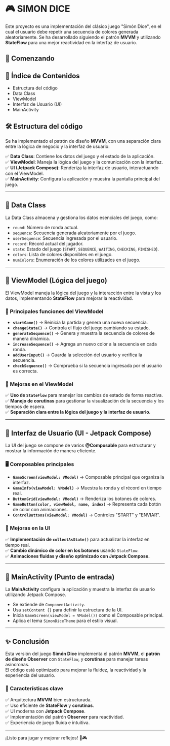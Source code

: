 # 🎮 SIMON DICE  

Este proyecto es una implementación del clásico juego "Simón Dice", en el cual el usuario debe repetir una secuencia de colores generada aleatoriamente. Se ha desarrollado siguiendo el patrón **MVVM** y utilizando **StateFlow** para una mejor reactividad en la interfaz de usuario.  

## 🚀 Comenzando  
  

## 📌 Índice de Contenidos  

- Estructura del código  
- Data Class  
- ViewModel  
- Interfaz de Usuario (UI)  
- MainActivity  

## 🛠 Estructura del código  

Se ha implementado el patrón de diseño **MVVM**, con una separación clara entre la lógica de negocio y la interfaz de usuario:  

✅ **Data Class**: Contiene los datos del juego y el estado de la aplicación.  
✅ **ViewModel**: Maneja la lógica del juego y la comunicación con la interfaz.  
✅ **UI (Jetpack Compose)**: Renderiza la interfaz de usuario, interactuando con el ViewModel.  
✅ **MainActivity**: Configura la aplicación y muestra la pantalla principal del juego.  

---

## 📂 Data Class  

La Data Class almacena y gestiona los datos esenciales del juego, como:  

- `round`: Número de ronda actual.  
- `sequence`: Secuencia generada aleatoriamente por el juego.  
- `userSequence`: Secuencia ingresada por el usuario.  
- `record`: Récord actual del jugador.  
- `state`: Estado del juego (`START`, `SEQUENCE`, `WAITING`, `CHECKING`, `FINISHED`).  
- `colors`: Lista de colores disponibles en el juego.  
- `numColors`: Enumeración de los colores utilizados en el juego.  

---

## 🎯 ViewModel (Lógica del juego)  

El ViewModel maneja la lógica del juego y la interacción entre la vista y los datos, implementando **StateFlow** para mejorar la reactividad.  

### 🔹 Principales funciones del ViewModel  

- **`startGame()`** → Reinicia la partida y genera una nueva secuencia.  
- **`changeState()`** → Controla el flujo del juego cambiando su estado.  
- **`generateSequence()`** → Genera y muestra la secuencia de colores de manera dinámica.  
- **`increaseSequence()`** → Agrega un nuevo color a la secuencia en cada ronda.  
- **`addUserInput()`** → Guarda la selección del usuario y verifica la secuencia.  
- **`checkSequence()`** → Comprueba si la secuencia ingresada por el usuario es correcta.  

### 🔹 Mejoras en el ViewModel  

✅ **Uso de `StateFlow`** para manejar los cambios de estado de forma reactiva.  
✅ **Manejo de corutinas** para gestionar la visualización de la secuencia y los tiempos de espera.  
✅ **Separación clara entre la lógica del juego y la interfaz de usuario.**  

---

## 🎨 Interfaz de Usuario (UI - Jetpack Compose)  

La UI del juego se compone de varios **@Composable** para estructurar y mostrar la información de manera eficiente.  

### 🖥 Composables principales  

- **`GameScreen(viewModel: VModel)`** → Composable principal que organiza la interfaz.  
- **`GameInfo(viewModel: VModel)`** → Muestra la ronda y el récord en tiempo real.  
- **`ButtonGrid(viewModel: VModel)`** → Renderiza los botones de colores.  
- **`GameButton(color, viewModel, name, index)`** → Representa cada botón de color con animaciones.  
- **`ControlButtons(viewModel: VModel)`** → Controles "START" y "ENVIAR".  

### 🔹 Mejoras en la UI  

✅ **Implementación de `collectAsState()`** para actualizar la interfaz en tiempo real.  
✅ **Cambio dinámico de color en los botones** usando `StateFlow`.  
✅ **Animaciones fluidas y diseño optimizado con Jetpack Compose.**  

---

## 📌 MainActivity (Punto de entrada)  

La **MainActivity** configura la aplicación y muestra la interfaz de usuario utilizando Jetpack Compose.  

- Se extiende de `ComponentActivity`.  
- Usa `setContent {}` para definir la estructura de la UI.  
- Inicia `GameScreen(viewModel = VModel())` como el Composable principal.  
- Aplica el tema `SimonDiceTheme` para el estilo visual.  

---

## ✨ Conclusión  

Esta versión del juego **Simón Dice** implementa el patrón **MVVM**, el **patrón de diseño Observer** con `StateFlow`, y **corutinas** para manejar tareas asíncronas.  
El código está optimizado para mejorar la fluidez, la reactividad y la experiencia del usuario.  

### 📌 Características clave  

✅ Arquitectura **MVVM** bien estructurada.  
✅ Uso eficiente de **StateFlow** y **corutinas**.  
✅ UI moderna con **Jetpack Compose**.  
✅ Implementación del patrón **Observer** para reactividad.  
✅ Experiencia de juego fluida e intuitiva.  

---

¡Listo para jugar y mejorar reflejos! 🚀🎮  
